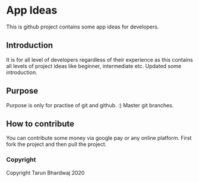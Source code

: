 # App Ideas
This is github project contains some app ideas for developers.

## Introduction
It is for all level of developers regardless of their experience as this contains all levels of project ideas like beginner, intermediate etc.
Updated some introduction.

## Purpose
Purpose is only for practise of git and github. :)
Master git branches.

## How to contribute
You can contribute some money via google pay or any online platform.
First fork the project and then pull the project.

### Copyright
Copyright Tarun Bhardwaj 2020